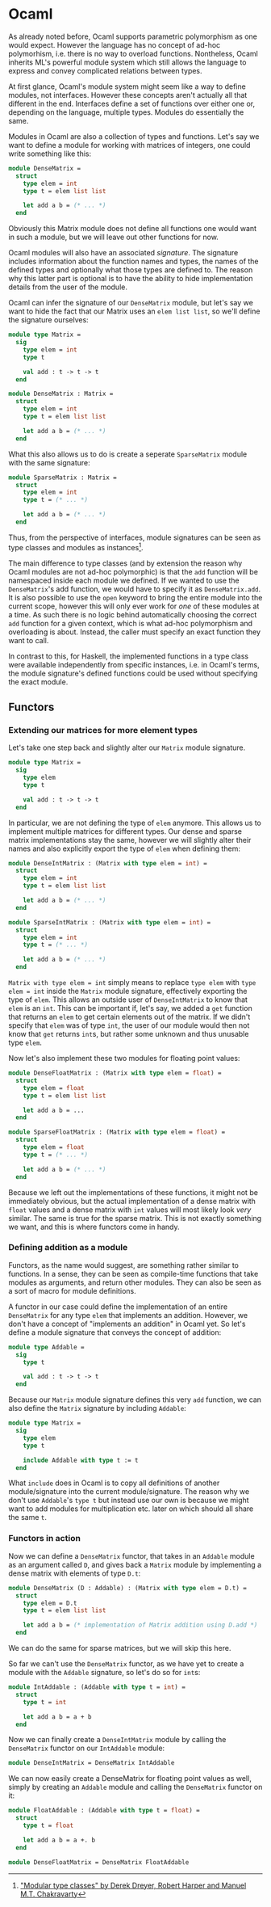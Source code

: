 # Ocaml

As already noted before, Ocaml supports parametric polymorphism as one would expect. However the language has no concept of ad-hoc polymorhism, i.e. there is no way to overload functions. Nontheless, Ocaml inherits ML's powerful module system which still allows the language to express and convey complicated relations between types.

At first glance, Ocaml's module system might seem like a way to define modules, not interfaces. However these concepts aren't actually all that different in the end. Interfaces define a set of functions over either one or, depending on the language, multiple types. Modules do essentially the same.

Modules in Ocaml are also a collection of types and functions. Let's say we want to define a module for working with matrices of integers, one could write something like this:
```ocaml
module DenseMatrix =
  struct
    type elem = int
    type t = elem list list

    let add a b = (* ... *)
  end
```
Obviously this Matrix module does not define all functions one would want in such a module, but we will leave out other functions for now.

Ocaml modules will also have an associated *signature*. The signature includes information about the function names and types, the names of the defined types and optionally what those types are defined to. The reason why this latter part is optional is to have the ability to hide implementation details from the user of the module.

Ocaml can infer the signature of our `DenseMatrix` module, but let's say we want to hide the fact that our Matrix uses an `elem list list`, so we'll define the signature ourselves:
```ocaml
module type Matrix =
  sig
    type elem = int
    type t

    val add : t -> t -> t
  end

module DenseMatrix : Matrix =
  struct
    type elem = int
    type t = elem list list

    let add a b = (* ... *)
  end
```
What this also allows us to do is create a seperate `SparseMatrix` module with the same signature:
```ocaml
module SparseMatrix : Matrix =
  struct
    type elem = int
    type t = (* ... *)

    let add a b = (* ... *)
  end
```

Thus, from the perspective of interfaces, module signatures can be seen as type classes and modules as instances[^modular-type-classes].

The main difference to type classes (and by extension the reason why Ocaml modules are not ad-hoc polymorphic) is that the `add` function will be namespaced inside each module we defined. If we wanted to use the `DenseMatrix`'s add function, we would have to specify it as `DenseMatrix.add`. It is also possible to use the `open` keyword to bring the entire module into the current scope, however this will only ever work for *one* of these modules at a time. As such there is no logic behind automatically choosing the correct `add` function for a given context, which is what ad-hoc polymorphism and overloading is about. Instead, the caller must specify an exact function they want to call.

In contrast to this, for Haskell, the implemented functions in a type class were available independently from specific instances, i.e. in Ocaml's terms, the module signature's defined functions could be used without specifying the exact module.

[^modular-type-classes]: ["Modular type classes" by Derek Dreyer, Robert Harper and Manuel M.T. Chakravarty](https://doi.org/10.1145/1190215.1190229)

## Functors

### Extending our matrices for more element types

Let's take one step back and slightly alter our `Matrix` module signature.
```ocaml
module type Matrix =
  sig
    type elem
    type t

    val add : t -> t -> t
  end
```
In particular, we are not defining the type of `elem` anymore. This allows us to implement multiple matrices for different types. Our dense and sparse matrix implementations stay the same, however we will slightly alter their names and also explicitly export the type of `elem` when defining them:
```ocaml
module DenseIntMatrix : (Matrix with type elem = int) =
  struct
    type elem = int
    type t = elem list list

    let add a b = (* ... *)
  end

module SparseIntMatrix : (Matrix with type elem = int) =
  struct
    type elem = int
    type t = (* ... *)

    let add a b = (* ... *)
  end
```
`Matrix with type elem = int` simply means to replace `type elem` with `type elem = int` inside the `Matrix` module signature, effectively exporting the type of `elem`. This allows an outside user of `DenseIntMatrix` to know that `elem` is an `int`. This can be important if, let's say, we added a `get` function that returns an `elem` to get certain elements out of the matrix. If we didn't specify that `elem` was of type `int`, the user of our module would then not know that `get` returns `int`s, but rather some unknown and thus unusable type `elem`.

Now let's also implement these two modules for floating point values:
```ocaml
module DenseFloatMatrix : (Matrix with type elem = float) =
  struct
    type elem = float
    type t = elem list list

    let add a b = ...
  end

module SparseFloatMatrix : (Matrix with type elem = float) =
  struct
    type elem = float
    type t = (* ... *)

    let add a b = (* ... *)
  end
```
Because we left out the implementations of these functions, it might not be immediately obvious, but the actual implementation of a dense matrix with `float` values and a dense matrix with `int` values will most likely look *very* similar. The same is true for the sparse matrix. This is not exactly something we want, and this is where functors come in handy.

### Defining addition as a module

Functors, as the name would suggest, are something rather similar to functions. In a sense, they can be seen as compile-time functions that take modules as arguments, and return other modules. They can also be seen as a sort of macro for module definitions.

A functor in our case could define the implementation of an entire `DenseMatrix` for any type `elem` that implements an addition. However, we don't have a concept of "implements an addition" in Ocaml yet. So let's define a module signature that conveys the concept of addition:
```ocaml
module type Addable =
  sig
    type t

    val add : t -> t -> t
  end
```
Because our `Matrix` module signature defines this very `add` function, we can also define the `Matrix` signature by including `Addable`:
```ocaml
module type Matrix =
  sig
    type elem
    type t

    include Addable with type t := t
  end
```
What `include` does in Ocaml is to copy all definitions of another module/signature into the current module/signature. The reason why we don't use `Addable`'s `type t` but instead use our own is because we might want to add modules for multiplication etc. later on which should all share the same `t`.

### Functors in action

Now we can define a `DenseMatrix` functor, that takes in an `Addable` module as an argument called `D`, and gives back a `Matrix` module by implementing a dense matrix with elements of type `D.t`:
```ocaml
module DenseMatrix (D : Addable) : (Matrix with type elem = D.t) =
  struct
    type elem = D.t
    type t = elem list list

    let add a b = (* implementation of Matrix addition using D.add *)
  end
```
We can do the same for sparse matrices, but we will skip this here.

So far we can't use the `DenseMatrix` functor, as we have yet to create a module with the `Addable` signature, so let's do so for `int`s:
```ocaml
module IntAddable : (Addable with type t = int) =
  struct
    type t = int

    let add a b = a + b
  end
```

Now we can finally create a `DenseIntMatrix` module by calling the `DenseMatrix` functor on our `IntAddable` module:
```ocaml
module DenseIntMatrix = DenseMatrix IntAddable
```

We can now easily create a DenseMatrix for floating point values as well, simply by creating an `Addable` module and calling the `DenseMatrix` functor on it:
```ocaml
module FloatAddable : (Addable with type t = float) =
  struct
    type t = float

    let add a b = a +. b
  end

module DenseFloatMatrix = DenseMatrix FloatAddable
```
